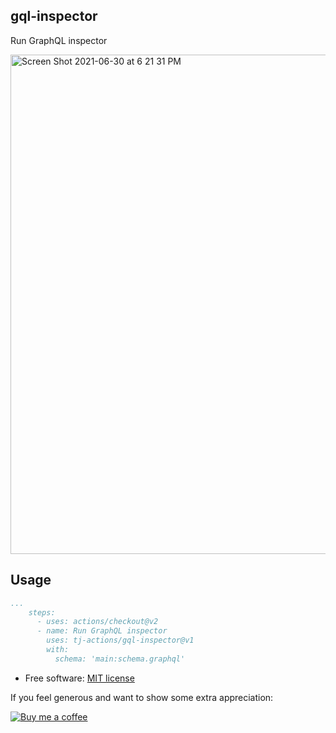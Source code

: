 ## gql-inspector

Run GraphQL inspector

<img width="799" alt="Screen Shot 2021-06-30 at 6 21 31 PM" src="https://user-images.githubusercontent.com/17484350/124038955-05489580-d9d0-11eb-8b5b-840fc68099c9.png">


## Usage

```yaml
...
    steps:
      - uses: actions/checkout@v2
      - name: Run GraphQL inspector
        uses: tj-actions/gql-inspector@v1
        with:
          schema: 'main:schema.graphql'
```

*   Free software: [MIT license](LICENSE)

If you feel generous and want to show some extra appreciation:

[![Buy me a coffee][buymeacoffee-shield]][buymeacoffee]

[buymeacoffee]: https://www.buymeacoffee.com/jackton1

[buymeacoffee-shield]: https://www.buymeacoffee.com/assets/img/custom_images/orange_img.png
